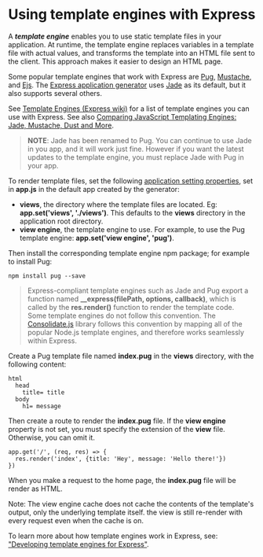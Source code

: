 # Using template engines with Express

A ***template engine*** enables you to use static template files in your application. At runtime, the template engine replaces variables in a template file with actual values, and transforms the template into an HTML file sent to the client. This approach makes it easier to design an HTML page.</br>

Some popular template engines that work with Express are [Pug](https://pugjs.org/api/getting-started.html), [Mustache](https://www.npmjs.com/package/mustache), and [Ejs](https://www.npmjs.com/package/ejs). The [Express application generator](https://expressjs.com/en/starter/generator.html) uses [Jade](https://www.npmjs.com/package/jade) as its default, but it also supports several others.</br>

See [Template Engines (Express wiki)](https://github.com/expressjs/express/wiki#template-engines) for a list of template engines you can use with Express. See also [Comparing JavaScript Templating Engines: Jade, Mustache, Dust and More](https://strongloop.com/strongblog/compare-javascript-templates-jade-mustache-dust/).

> **NOTE**: Jade has been renamed to Pug. You can continue to use Jade in you app, and it will work just fine. However if you want the latest updates to the template engine, you must replace Jade with Pug in your app.

To render template files, set the following [application setting properties](https://expressjs.com/en/4x/api.html#app.set), set in **app.js** in the default app created by the generator:</br>

* **views**, the directory where the template files are located. Eg: **app.set('views', './views')**. This defaults to the **views** directory in the application root directory.
* **view engine**, the template engine to use. For example, to use the Pug template engine: **app.set('view engine', 'pug')**.

Then install the corresponding template engine npm package; for example to install Pug:</br>

`npm install pug --save`

> Express-compliant template engines such as Jade and Pug export a function named **__express(filePath, options, callback)**, which is called by the **res.render()** function to render the template code.</br>
> Some template engines do not follow this convention. The [Consolidate.js](https://www.npmjs.org/package/consolidate) library follows this convention by mapping all of the popular Node.js template engines, and therefore works seamlessly within Express.

Create a Pug template file named **index.pug** in the **views** directory, with the following content:

    html
      head
        title= title
      body
        h1= message

Then create a route to render the **index.pug** file. If the **view engine** property is not set, you must specify the extension of the **view** file. Otherwise, you can omit it.

    app.get('/', (req, res) => {
      res.render('index', {title: 'Hey', message: 'Hello there!'})
    })

When you make a request to the home page, the **index.pug** file will be render as HTML.</br>

Note: The view engine cache does not cache the contents of the template's output, only the underlying template itself. the view is still re-render with every request even when the cache is on.</br>

To learn more about how template engines work in Express, see: ["Developing template engines for Express"](https://expressjs.com/en/advanced/developing-template-engines.html).